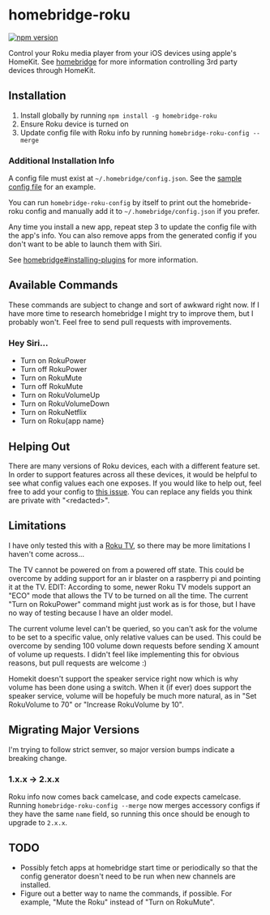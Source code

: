 # homebridge-roku

[![npm version](https://badge.fury.io/js/homebridge-roku.svg)](https://badge.fury.io/js/homebridge-roku)

Control your Roku media player from your iOS devices using apple's HomeKit. See [homebridge](https://github.com/nfarina/homebridge) for more information controlling 3rd party devices through HomeKit.

## Installation

1. Install globally by running `npm install -g homebridge-roku`
2. Ensure Roku device is turned on
3. Update config file with Roku info by running `homebridge-roku-config --merge`

### Additional Installation Info

A config file must exist at `~/.homebridge/config.json`. See the [sample config file](https://github.com/nfarina/homebridge/blob/master/config-sample.json) for an example.

You can run `homebridge-roku-config` by itself to print out the homebride-roku config and manually add it to `~/.homebridge/config.json` if you prefer.

Any time you install a new app, repeat step 3 to update the config file with the app's info. You can also remove apps from the generated config if you don't want to be able to launch them with Siri.

See [homebridge#installing-plugins](https://github.com/nfarina/homebridge#installing-plugins) for more information.

## Available Commands

These commands are subject to change and sort of awkward right now.
If I have more time to research homebridge I might try to improve
them, but I probably won't. Feel free to send pull requests with
improvements.

### Hey Siri...
* Turn on RokuPower
* Turn off RokuPower
* Turn on RokuMute
* Turn off RokuMute
* Turn on RokuVolumeUp
* Turn on RokuVolumeDown
* Turn on RokuNetflix
* Turn on Roku{app name}

## Helping Out

There are many versions of Roku devices, each with a different feature set.
In order to support features across all these devices, it would be helpful to see what
config values each one exposes. If you would like to help out, feel free to add your
config to [this issue](https://github.com/bschlenk/homebridge-roku/issues/9). You can replace
any fields you think are private with "\<redacted\>".

## Limitations

I have only tested this with a [Roku TV](https://www.amazon.com/gp/product/B00SG473NO), so there may be more limitations I haven't come across...

The TV cannot be powered on from a powered off state. This could be overcome by adding support for an ir blaster on a raspberry pi and pointing it at the TV. EDIT: According to some, newer Roku TV models support an "ECO" mode that allows the TV to be turned on all the time. The current "Turn on RokuPower" command might just work as is for those, but I have no way of testing because I have an older model.

The current volume level can't be queried, so you can't ask for the volume to be set to a specific value, only relative values can be used. This could be overcome by sending 100 volume down requests before sending X amount of volume up requests. I didn't feel like implementing this for obvious reasons, but pull requests are welcome :)

Homekit doesn't support the speaker service right now which is why
volume has been done using a switch. When it (if ever) does support
the speaker service, volume will be hopefuly be much more natural,
as in "Set RokuVolume to 70" or "Increase RokuVolume by 10".

## Migrating Major Versions

I'm trying to follow strict semver, so major version bumps indicate a breaking
change.

### 1.x.x -> 2.x.x

Roku info now comes back camelcase, and code expects camelcase. Running
`homebridge-roku-config --merge` now merges accessory configs if they
have the same `name` field, so running this once should be enough to
upgrade to `2.x.x`.

## TODO

* Possibly fetch apps at homebridge start time or periodically so that the config
generator doesn't need to be run when new channels are installed.
* Figure out a better way to name the commands, if possible.
For example, "Mute the Roku" instead of "Turn on RokuMute".
